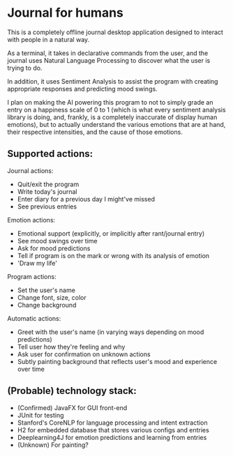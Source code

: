 # Journal for humans

This is a completely offline journal desktop application designed to interact with people in a natural way.

As a terminal, it takes in declarative commands from the user, and the journal uses Natural Language Processing to discover what the user is trying to do.

In addition, it uses Sentiment Analysis to assist the program with creating appropriate responses and predicting mood swings.

I plan on making the AI powering this program to not to simply grade an entry on a happiness scale of 0 to 1 (which is what every sentiment analysis library is doing, and, frankly, is a completely inaccurate of display human emotions), but to actually understand the various emotions that are at hand, their respective intensities, and the cause of those emotions.

## Supported actions:
Journal actions:
* Quit/exit the program
* Write today's journal
* Enter diary for a previous day I might've missed
* See previous entries

Emotion actions:
* Emotional support (explicitly, or implicitly after rant/journal entry)
* See mood swings over time
* Ask for mood predictions
* Tell if program is on the mark or wrong with its analysis of emotion
* 'Draw my life'

Program actions:
* Set the user's name
* Change font, size, color
* Change background

Automatic actions:
* Greet with the user's name (in varying ways depending on mood predictions)
* Tell user how they're feeling and why
* Ask user for confirmation on unknown actions
* Subtly painting background that reflects user's mood and experience over time

## (Probable) technology stack:
* (Confirmed) JavaFX for GUI front-end
* JUnit for testing
* Stanford's CoreNLP for language processing and intent extraction
* H2 for embedded database that stores various configs and entries
* Deeplearning4J for emotion predictions and learning from entries
* (Unknown) For painting?
